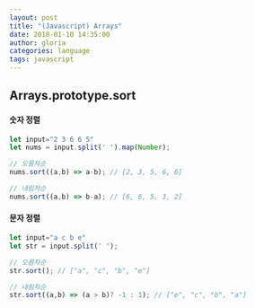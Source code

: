 ```yaml
---
layout: post
title: "(Javascript) Arrays"
date: 2018-01-10 14:35:00
author: gloria
categories: language
tags: javascript
---
```


## Arrays.prototype.sort
#### 숫자 정렬
```javascript
let input="2 3 6 6 5"
let nums = input.split(' ').map(Number);

// 오름차순
nums.sort((a,b) => a-b); // [2, 3, 5, 6, 6]

// 내림차순
nums.sort((a,b) => b-a); // [6, 6, 5, 3, 2]
```

#### 문자 정렬
```javascript
let input="a c b e"
let str = input.split(' ');

// 오름차순
str.sort(); // ["a", "c", "b", "e"]

// 내림차순
str.sort((a,b) => (a > b)? -1 : 1); // ["e", "c", "b", "a"]
```
